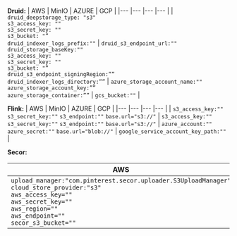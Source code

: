 **Druid:**
| AWS 	| MinIO 	| AZURE 	| GCP 	|
|---	|---	|---	|---	|
| `druid_deepstorage_type: "s3"` <br>`s3_access_key: ""`<br>`s3_secret_key: ""`<br>`s3_bucket: "”`<br>`druid_indexer_logs_prefix:""` 	| `druid_s3_endpoint_url:""`<br>`druid_storage_baseKey:""`<br>`s3_access_key: ""`<br>`s3_secret_key: ""`<br>`s3_bucket: "”`<br>`druid_s3_endpoint_signingRegion:””`<br>`druid_indexer_logs_directory:””` 	| `azure_storage_account_name:""`<br>`azure_storage_account_key:””`<br>`azure_storage_container:””` 	| `gcs_bucket:""` 	|

**Flink:**
| AWS 	| MinIO 	| AZURE 	| GCP 	|
|---	|---	|---	|---	|
| `s3_access_key:""` `s3_secret_key:""` `s3_endpoint:""` `base.url="s3://"` 	| `s3_access_key:""` `s3_secret_key:""` `s3_endpoint:""` `base.url="s3://"` 	| `azure_account:""` `azure_secret:""` `base.url="blob://"` 	| `google_service_account_key_path:""` 	|

**Secor:**

| AWS 	| MinIO 	| AZURE 	| GCP 	|
|---	|---	|---	|---	|
| `upload_manager:"com.pinterest.secor.uploader.S3UploadManager"`<br>`cloud_store_provider:"s3"`<br>`aws_access_key=""`<br>`aws_secret_key=""`<br>`aws_region=""`<br>`aws_endpoint=""`<br>`secor_s3_bucket=""` 	| `upload_manager:"com.pinterest.secor.uploader.S3UploadManager"`<br>`cloud_store_provider:"s3"`<br>`aws_access_key:""`<br>`aws_secret_key:""`<br>`aws_region:""`<br>`aws_endpoint:""`<br>`secor_s3_bucket:""` 	| `upload_manager:"com.pinterest.secor.uploader.AzureUploadManager"`<br>`cloud_store_provider:"blob"`<br>`azure_account_name:""`<br>`azure_account_key=`<br>`azure_container_name=` 	| `upload_manger:"com.pinterest.secor.uploader.GsUploadManager"`<br>`gs_bucket:""`<br>`gs_path:""`<br>`gs_credentials_path:""` 	|